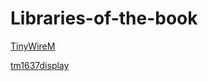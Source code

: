 # Libraries-of-the-book
[TinyWireM](https://github.com/lucullusTheOnly/TinyWire/archive/refs/heads/master.zip)

[tm1637display](https://github.com/avishorp/TM1637/archive/refs/heads/master.zip)
